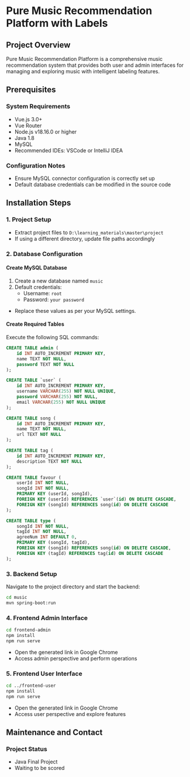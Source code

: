 # Pure Music Recommendation Platform with Labels

## Project Overview
Pure Music Recommendation Platform is a comprehensive music recommendation system that provides both user and admin interfaces for managing and exploring music with intelligent labeling features.

## Prerequisites

### System Requirements
- Vue.js 3.0+
- Vue Router
- Node.js v18.16.0 or higher
- Java 1.8
- MySQL
- Recommended IDEs: VSCode or IntelliJ IDEA

### Configuration Notes
- Ensure MySQL connector configuration is correctly set up
- Default database credentials can be modified in the source code

## Installation Steps

### 1. Project Setup
- Extract project files to `D:\learning_materials\master\project`
- If using a different directory, update file paths accordingly

### 2. Database Configuration
#### Create MySQL Database
1. Create a new database named `music`
2. Default credentials:
   - Username: `root`
   - Password: `your password`
- Replace these values as per your MySQL settings.
   
#### Create Required Tables
Execute the following SQL commands:

```sql
CREATE TABLE admin (
    id INT AUTO_INCREMENT PRIMARY KEY,
    name TEXT NOT NULL,
    password TEXT NOT NULL
);

CREATE TABLE `user` (
    id INT AUTO_INCREMENT PRIMARY KEY,
    username VARCHAR(255) NOT NULL UNIQUE,
    password VARCHAR(255) NOT NULL,
    email VARCHAR(255) NOT NULL UNIQUE
);

CREATE TABLE song (
    id INT AUTO_INCREMENT PRIMARY KEY,
    name TEXT NOT NULL,
    url TEXT NOT NULL
);

CREATE TABLE tag (
    id INT AUTO_INCREMENT PRIMARY KEY,
    description TEXT NOT NULL
);

CREATE TABLE favour (
    userId INT NOT NULL,
    songId INT NOT NULL,
    PRIMARY KEY (userId, songId),
    FOREIGN KEY (userId) REFERENCES `user`(id) ON DELETE CASCADE,
    FOREIGN KEY (songId) REFERENCES song(id) ON DELETE CASCADE
);

CREATE TABLE type (
    songId INT NOT NULL,
    tagId INT NOT NULL,
    agreeNum INT DEFAULT 0,
    PRIMARY KEY (songId, tagId),
    FOREIGN KEY (songId) REFERENCES song(id) ON DELETE CASCADE,
    FOREIGN KEY (tagId) REFERENCES tag(id) ON DELETE CASCADE
);
```

### 3. Backend Setup
Navigate to the project directory and start the backend:
```bash
cd music
mvn spring-boot:run
```

### 4. Frontend Admin Interface
```bash
cd frontend-admin
npm install
npm run serve
```
- Open the generated link in Google Chrome
- Access admin perspective and perform operations

### 5. Frontend User Interface
```bash
cd ../frontend-user
npm install
npm run serve
```
- Open the generated link in Google Chrome
- Access user perspective and explore features

## Maintenance and Contact

### Project Status
- Java Final Project
- Waiting to be scored
